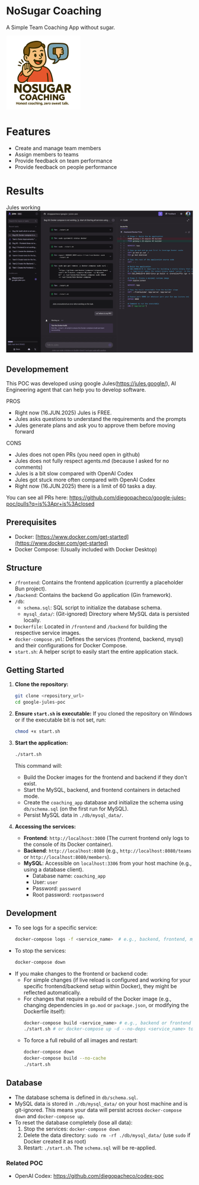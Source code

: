 # NoSugar Coaching

A Simple Team Coaching App without sugar.

<img src="logo-app.png" width="200" />

# Features

* Create and manage team members
* Assign members to teams
* Provide feedback on team performance
* Provide feedback on people performance

# Results

Jules working <br/>
<img src="results/jules-01.png" width="600" />

## Developmement

This POC was developed using google Jules(https://jules.google/), AI Engineering agent that can help you to develop software.

PROS

* Right now (16.JUN.2025) Jules is FREE.
* Jules asks questions to understand the requirements and the prompts
* Jules generate plans and ask you to approve them before moving forward

CONS

* Jules does not open PRs (you need open in github)
* Jules does not fully respect agents.md (because I asked for no comments)
* Jules is a bit slow compared with OpenAI Codex
* Jules got stuck more often compared with OpenAI Codex
* Right now (16.JUN.2025) there is a limit of 60 tasks a day.

You can see all PRs here: https://github.com/diegopacheco/google-jules-poc/pulls?q=is%3Apr+is%3Aclosed

## Prerequisites

- Docker: [https://www.docker.com/get-started](https://www.docker.com/get-started)
- Docker Compose: (Usually included with Docker Desktop)

## Structure

- `/frontend`: Contains the frontend application (currently a placeholder Bun project).
- `/backend`: Contains the backend Go application (Gin framework).
- `/db`:
    - `schema.sql`: SQL script to initialize the database schema.
    - `mysql_data/`: (Git-ignored) Directory where MySQL data is persisted locally.
- `Dockerfile`: Located in `/frontend` and `/backend` for building the respective service images.
- `docker-compose.yml`: Defines the services (frontend, backend, mysql) and their configurations for Docker Compose.
- `start.sh`: A helper script to easily start the entire application stack.

## Getting Started

1.  **Clone the repository:**
    ```bash
    git clone <repository_url>
    cd google-jules-poc
    ```

2.  **Ensure `start.sh` is executable:**
    If you cloned the repository on Windows or if the executable bit is not set, run:
    ```bash
    chmod +x start.sh
    ```

3.  **Start the application:**
    ```bash
    ./start.sh
    ```
    This command will:
    - Build the Docker images for the frontend and backend if they don't exist.
    - Start the MySQL, backend, and frontend containers in detached mode.
    - Create the `coaching_app` database and initialize the schema using `db/schema.sql` (on the first run for MySQL).
    - Persist MySQL data in `./db/mysql_data/`.

4.  **Accessing the services:**
    - **Frontend**: `http://localhost:3000` (The current frontend only logs to the console of its Docker container).
    - **Backend**: `http://localhost:8080` (e.g., `http://localhost:8080/teams` or `http://localhost:8080/members`).
    - **MySQL**: Accessible on `localhost:3306` from your host machine (e.g., using a database client).
        - Database name: `coaching_app`
        - User: `user`
        - Password: `password`
        - Root password: `rootpassword`

## Development

- To see logs for a specific service:
  ```bash
  docker-compose logs -f <service_name>  # e.g., backend, frontend, mysql_db
  ```
- To stop the services:
  ```bash
  docker-compose down
  ```
- If you make changes to the frontend or backend code:
    - For simple changes (if live reload is configured and working for your specific frontend/backend setup within Docker), they might be reflected automatically.
    - For changes that require a rebuild of the Docker image (e.g., changing dependencies in `go.mod` or `package.json`, or modifying the Dockerfile itself):
      ```bash
      docker-compose build <service_name> # e.g., backend or frontend
      ./start.sh # or docker-compose up -d --no-deps <service_name> to restart only one service
      ```
    - To force a full rebuild of all images and restart:
      ```bash
      docker-compose down
      docker-compose build --no-cache
      ./start.sh
      ```

## Database

- The database schema is defined in `db/schema.sql`.
- MySQL data is stored in `./db/mysql_data/` on your host machine and is git-ignored. This means your data will persist across `docker-compose down` and `docker-compose up`.
- To reset the database completely (lose all data):
    1. Stop the services: `docker-compose down`
    2. Delete the data directory: `sudo rm -rf ./db/mysql_data/` (use `sudo` if Docker created it as root)
    3. Restart: `./start.sh`. The `schema.sql` will be re-applied.

### Related POC

* OpenAI Codex: https://github.com/diegopacheco/codex-poc

